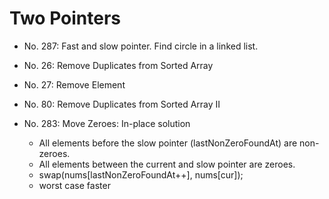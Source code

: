 # Two Pointers

* No. 287: Fast and slow pointer. Find circle in a linked list.



* No. 26: Remove Duplicates from Sorted Array
* No. 27: Remove Element
* No. 80: Remove Duplicates from Sorted Array II



* No. 283: Move Zeroes: In-place solution
  * All elements before the slow pointer (lastNonZeroFoundAt) are non-zeroes.
  * All elements between the current and slow pointer are zeroes.
  * swap(nums\[lastNonZeroFoundAt++], nums\[cur]);
  * worst case faster

